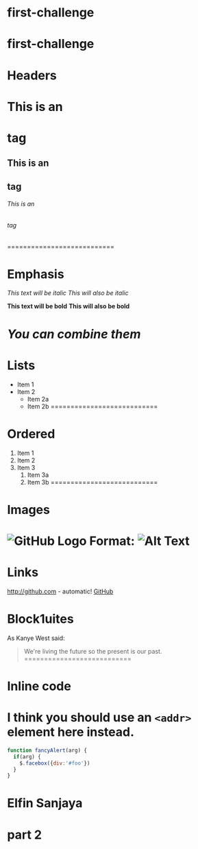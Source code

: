 # first-challenge

# first-challenge

Headers
===========================
# This is an <h1> tag
## This is an <h2> tag
###### This is an <h6> tag
===========================

Emphasis
===========================
*This text will be italic*
_This will also be italic_

**This text will be bold**
__This will also be bold__

_You **can** combine them_
===========================

Lists
===========================
* Item 1
* Item 2
  * Item 2a
  * Item 2b
===========================

Ordered
===========================
1. Item 1
1. Item 2
1. Item 3
   1. Item 3a
   1. Item 3b
===========================

Images
===========================
![GitHub Logo](/images/logo.png)
Format: ![Alt Text](url)
===========================

Links
===========================
http://github.com - automatic!
[GitHub](http://github.com)

Block1uites
===========================
As Kanye West said:

> We're living the future so
> the present is our past.
===========================

Inline code
===========================
I think you should use an
`<addr>` element here instead.
===========================

```javascript
function fancyAlert(arg) {
  if(arg) {
    $.facebox({div:'#foo'})
  }
}
```

# Elfin Sanjaya

# part 2
